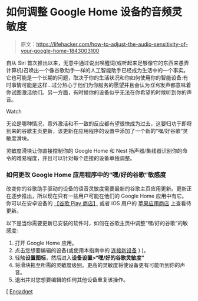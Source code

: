 # 如何调整 Google Home 设备的音频灵敏度

> 原文：<https://lifehacker.com/how-to-adjust-the-audio-sensitivity-of-your-google-home-1843003100>

自从 Siri 首次推出以来，无意中通过说出唤醒词(或听起来足够像它的东西来愚弄计算机)召唤出一个像谷歌助手一样的人工智能助手已经成为生活中的一个事实。它也可能是一个长期的问题，取决于你的生活状况和你如何使用你的智能设备:有时事情可能是这样...过分热心于他们为你服务的愿望并且会认为*任何*发声都意味着你试图激活他们。另一方面，有时候你的设备似乎无法在你希望的时候听到你的声音。

Watch

无论是哪种情况，意外激活和不一致的反应都有望很快成为过去，这要归功于即将到来的谷歌主页更新，该更新在应用程序的设置中添加了一个新的“嘿/好谷歌”灵敏度滑块。

灵敏度滑块让你直接控制你的 Google Home 和 Nest 扬声器/集线器识别你的命令的难易程度，并且可以针对每个连接的设备单独调整。

### 如何更改 Google Home 应用程序中的“嘿/好的谷歌”敏感度

改变你的谷歌助手驱动的设备的语音灵敏度需要最新的谷歌主页应用更新。更新正在逐步推出，所以现在只有一些用户可能在他们的 Google Home 应用中有它。你可以在安卓设备的 [【谷歌 Play 商店】](https://play.google.com/store/apps/details?id=com.google.android.apps.chromecast.app&hl=en_US) 或者 iOS 用户的 [苹果应用商店](https://apps.apple.com/us/app/google-home/id680819774) 上查看待更新。

以下是当你需要更新已安装的软件时，如何在谷歌主页中调整“嘿/好的谷歌”的敏感度:

1.  打开 Google Home 应用。
2.  点击您想要编辑的设备(或使用本指南中的 [连接新设备](https://support.google.com/googlenest/answer/7029485?co=GENIE.Platform%3DAndroid&hl=en) ) )。
3.  轻触**设置图标**，然后进入**设备设置>“嘿/好的谷歌灵敏度”**
4.  将滑块拖至所需的灵敏度级别。更高的灵敏度将使设备更有可能听到你的声音。
5.  退出并对您想要编辑的任何其他设备重复该操作。

[ [Engadget](https://www.engadget.com/hey-google-sensitivity-option-rolling-out-020236581.html)
